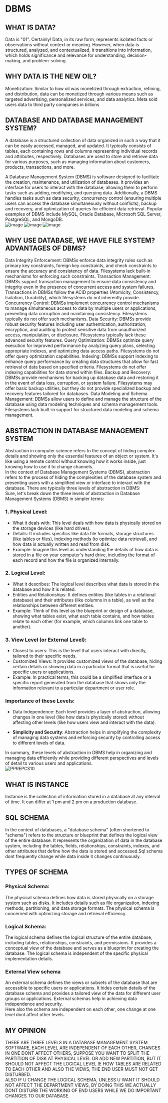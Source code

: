 # DBMS
## WHAT IS DATA?
Data is "01". Certainly! Data, in its raw form, represents isolated facts or observations without context or meaning. However, when data is structured, analyzed, and contextualized, it transitions into information, which holds significance and relevance for understanding, decision-making, and problem-solving. 
## WHY DATA IS THE NEW OIL?
Monetization: Similar to how oil was monetized through extraction, refining, and distribution, data can be monetized through various means such as targeted advertising, personalized services, and data analytics.
Meta sold users data to third party companies in billions
## DATABASE AND DATABASE MANAGEMENT SYSTEM?
A database is a structured collection of data organized in such a way that it can be easily accessed, managed, and updated. It typically consists of tables, each containing rows and columns representing individual records and attributes, respectively. Databases are used to store and retrieve data for various purposes, such as managing information about customers, products, transactions, and more.

A Database Management System (DBMS) is software designed to facilitate the creation, maintenance, and utilization of databases. It provides an interface for users to interact with the database, allowing them to perform tasks such as adding, modifying, and querying data. Additionally, a DBMS handles tasks such as data security, concurrency control (ensuring multiple users can access the database simultaneously without conflicts), backup and recovery, and optimization of queries for efficient data retrieval. Popular examples of DBMS include MySQL, Oracle Database, Microsoft SQL Server, PostgreSQL, and MongoDB.<br/>
![image](https://github.com/anuragGUPTA2235/DBMS/assets/161227082/856fd4b4-8623-41e8-80e4-af95270cb548)
![image](https://github.com/anuragGUPTA2235/DBMS/assets/161227082/382d36b6-57dc-451e-a212-1f3fe3fb61bb)
![image](https://github.com/anuragGUPTA2235/DBMS/assets/161227082/8454cc44-96a6-4a50-88eb-945eff22dd5b)
## WHY USE DATABASE, WE HAVE FILE SYSTEM? ADVANTAGES OF DBMS?
Data Integrity Enforcement: DBMSs enforce data integrity rules such as primary key constraints, foreign key constraints, and check constraints to ensure the accuracy and consistency of data. Filesystems lack built-in mechanisms for enforcing such constraints.
Transaction Management: DBMSs support transaction management to ensure data consistency and integrity even in the presence of concurrent access and system failures. Transactions in DBMSs follow the ACID properties (Atomicity, Consistency, Isolation, Durability), which filesystems do not inherently provide.
Concurrency Control: DBMSs implement concurrency control mechanisms to manage simultaneous access to data by multiple users or applications, preventing data corruption and maintaining consistency. Filesystems typically do not offer such mechanisms.
Data Security: DBMSs provide robust security features including user authentication, authorization, encryption, and auditing to protect sensitive data from unauthorized access, manipulation, or disclosure. Filesystems typically lack these advanced security features.
Query Optimization: DBMSs optimize query execution for improved performance by analyzing query plans, selecting appropriate indexes, and optimizing data access paths. Filesystems do not offer query optimization capabilities.
Indexing: DBMSs support indexing to enhance query performance by creating data structures that allow for fast retrieval of data based on specified criteria. Filesystems do not offer indexing capabilities for data stored within files.
Backup and Recovery: DBMSs provide mechanisms for backing up database data and restoring it in the event of data loss, corruption, or system failure. Filesystems may offer basic backup utilities, but they do not provide specialized backup and recovery features tailored for databases.
Data Modeling and Schema Management: DBMSs allow users to define and manage the structure of the database using data modeling techniques and schema management tools. Filesystems lack built-in support for structured data modeling and schema management.
## ABSTRACTION IN DATABASE MANAGEMENT SYSTEM
Abstraction in computer science refers to the concept of hiding complex details and showing only the essential features of an object or system. It's like using a remote control without knowing how it works inside, just knowing how to use it to change channels.<br/>
In the context of Database Management Systems (DBMS), abstraction refers to the process of hiding the complexities of the database system and presenting users with a simplified view or interface to interact with the database. There are typically three levels of abstraction in DBMS:<br/>
Sure, let's break down the three levels of abstraction in Database Management Systems (DBMS) in simpler terms:

### 1. Physical Level:

- What it deals with: This level deals with how data is physically stored on the storage devices (like hard drives).
- Details: It includes specifics like data file formats, storage structures (like tables or files), indexing methods (to optimize data retrieval), and how data is actually written and read from disk.
- Example: Imagine this level as understanding the details of how data is stored in a file on your computer's hard drive, including the format of each record and how the file is organized internally.

### 2. Logical Level:

- What it describes: The logical level describes what data is stored in the database and how it is related.
- Entities and Relationships: It defines entities (like tables in a relational database) and their attributes (like columns in a table), as well as the relationships between different entities.
- Example: Think of this level as the blueprint or design of a database, showing what tables exist, what each table contains, and how tables relate to each other (for example, which columns link one table to another).

### 3. View Level (or External Level):

- Closest to users: This is the level that users interact with directly, tailored to their specific needs.
- Customized Views: It provides customized views of the database, hiding certain details or showing data in a particular format that is useful for specific users or applications.
- Example: In practical terms, this could be a simplified interface or a specific report generated from the database that shows only the information relevant to a particular department or user role.

### Importance of these Levels:

- Data Independence: Each level provides a layer of abstraction, allowing changes in one level (like how data is physically stored) without affecting other levels (like how users view and interact with the data).
  
- **Simplicity and Security**: Abstraction helps in simplifying the complexity of managing data systems and enforcing security by controlling access to different levels of data.

In summary, these levels of abstraction in DBMS help in organizing and managing data efficiently while providing different perspectives and levels of detail to various users and applications.<br/>
![PPREPCS10](https://github.com/anuragGUPTA2235/DBMS/assets/161227082/daabc482-94b8-4882-b5aa-e81e9d77331d)

## WHAT IS INSTANCE
Instance is the collection of information stored in a database at any interval of time. It can differ at 1 pm and 2 pm on a production database.
## SQL SCHEMA
In the context of databases, a "database schema" (often shortened to "schema") refers to the structure or blueprint that defines the logical view of the entire database. It represents the organization of data in the database system, including the tables, fields, relationships, constraints, indexes, and other attributes that define how the data is stored and accessed.Sql schema dont frequently change while data inside it changes continuously.
## TYPES OF SCHEMA
### Physical Schema:

The physical schema defines how data is stored physically on a storage system such as disks. It includes details such as file organization, indexing methods, partitioning, and data storage formats. The physical schema is concerned with optimizing storage and retrieval efficiency.

### Logical Schema:

The logical schema defines the logical structure of the entire database, including tables, relationships, constraints, and permissions. It provides a conceptual view of the database and serves as a blueprint for creating the database. The logical schema is independent of the specific physical implementation details.
### External View schema
An external schema defines the views or subsets of the database that are accessible to specific users or applications. It hides certain details of the database schema and provides a tailored view of the data for different user groups or applications. External schemas help in achieving data independence and security.<br/>
Here also the schema are independent on each other, one change at one level dont affect other levels.
## MY OPINION
THERE ARE THREE LEVELS IN A DATABASE MANAGEMENT SYSTEM SOFTWARE, EACH LEVEL ARE INDEPENDENT OF EACH OTHER, CHANGES IN ONE DONT AFFECT OTHERS, SUPPOSE YOU WANT TO SPLIT THE PARTITION OF DISK AT PHYSICAL LEVEL OR ADD NEW PARTITION, BUT IT SHOULD NOT AFFECT THE LOGICAL LEVEL IE HOW TABLES ARE RELATED TO EACH OTHER AND ALSO THE VIEWS, THE END USER MUST NOT GET DISTURBED.<BR/>
ALSO IF U CHANGE THE LOGICAL SCHEMA, UNLESS U WANT IT SHOULD NOT AFFECT THE DEPARTMENT VIEWS, BY DOING THIS WE ACTUALLY DONT DISTURB THE WORKING OF END USERS WHILE WE DO IMPORTANT CHANGES TO OUR DATABASE.








